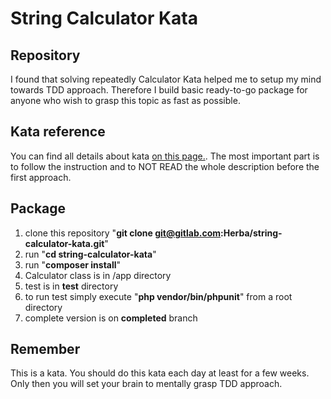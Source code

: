 # String Calculator Kata

## Repository
I found that solving repeatedly Calculator Kata helped me to setup my mind towards TDD approach. Therefore I build basic ready-to-go package for anyone who wish to grasp this topic as fast as possible.

## Kata reference
You can find all details about kata [on this page.](http://osherove.com/tdd-kata-1/). The most important part is to follow the instruction and to NOT READ the whole description before the first approach.

## Package
1. clone this repository "**git clone git@gitlab.com:Herba/string-calculator-kata.git**"
2. run "**cd string-calculator-kata**"
3. run "**composer install**"
4. Calculator class is in /app directory
5. test is in **test** directory
6. to run test simply execute "**php vendor/bin/phpunit**" from a root directory
7. complete version is on **completed** branch

## Remember
This is a kata. You should do this kata each day at least for a few weeks. Only then you will set your brain to mentally grasp TDD approach.